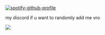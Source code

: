 [![spotify-github-profile](https://spotify-github-profile.kittinanx.com/api/view?uid=31ag3zycpheqqa6ligeltorav3q4&cover_image=true&theme=default&show_offline=true&background_color=776aad&interchange=true&bar_color=c5b1de)](https://github.com/kittinan/spotify-github-profile)

my discord if u want to randomly add me vro

![](https://files.catbox.moe/cty5lp.jpg) 
